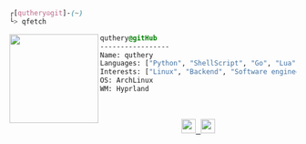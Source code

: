 ```css
┌[quthery☮git]-(~)
└> qfetch
```
 
<div style="display:block;text-align:left"><img align="left" src="https://user-images.githubusercontent.com/123886904/218268944-995c6c60-51bc-4f8f-bcd4-407c3f5f2ad2.gif" border="0" style="width:156px;">

  ```css
  quthery@gitHub
  -----------------
  Name: quthery
  Languages: ["Python", "ShellScript", "Go", "Lua"]
  Interests: ["Linux", "Backend", "Software engineering"]
  OS: ArchLinux
  WM: Hyprland
  ```
</div>
<br />
<p align="center">
  <samp>
    <a href="https://github.com/quthery/ThinkpadBspwm"><img height="25" src="https://img.shields.io/badge/dotfiles-221f29?style=for-the-badge&logo=linux&logoColor=white"</a>
    <a href="chiefkeef7317@gmail.com"><img height="25" src="https://img.shields.io/badge/EMAIL-221f29?style=for-the-badge&logo=gmail&logoColor=white"</a>
  </samp>
</p>
